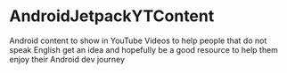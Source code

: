 # AndroidJetpackYTContent
Android content to show in YouTube Videos to help people that do not speak English get an idea and hopefully be a good resource to help them enjoy their Android dev journey
